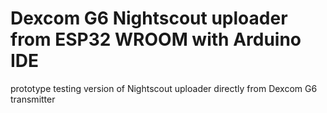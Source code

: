 # Dexcom G6 Nightscout uploader from ESP32 WROOM with Arduino IDE
prototype testing version of Nightscout uploader directly from Dexcom G6 transmitter
